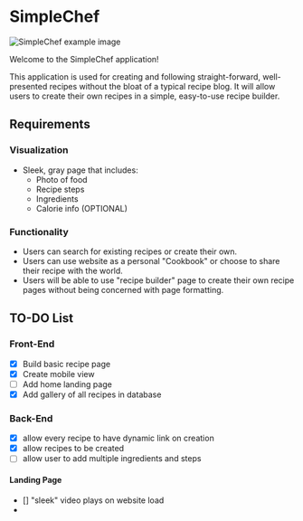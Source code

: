 # SimpleChef

![SimpleChef example image](https://i.ibb.co/y6Kgn4r/Untitled.png)

Welcome to the SimpleChef application!

This application is used for creating and following straight-forward, well-presented recipes without the bloat of a typical recipe blog.
It will allow users to create their own recipes in a simple, easy-to-use recipe builder. 

## Requirements
### Visualization
- Sleek, gray page that includes:
    - Photo of food
    - Recipe steps
    - Ingredients
    - Calorie info (OPTIONAL)
    
### Functionality
- Users can search for existing recipes or create their own.
- Users can use website as a personal "Cookbook" or choose to share their recipe with the world.
- Users will be able to use "recipe builder" page to create their own recipe pages without being concerned with page formatting.

## TO-DO List
### Front-End

- [x] Build basic recipe page
- [x] Create mobile view
- [ ] Add home landing page
- [x] Add gallery of all recipes in database

### Back-End

- [x] allow every recipe to have dynamic link on creation
- [x] allow recipes to be created
- [ ] allow user to add multiple ingredients and steps

#### Landing Page

- [] "sleek" video plays on website load
- 